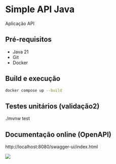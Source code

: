 # Simple API Java

Aplicação API 

## Pré-requisitos

- Java 21
- Git
- Docker

## Build e execução

```sh
docker compose up --build
```

## Testes unitários (validação2)

./mvnw test


## Documentação online (OpenAPI)

http://localhost:8080/swagger-ui/index.html

![](/assets/images/swagger.png)


